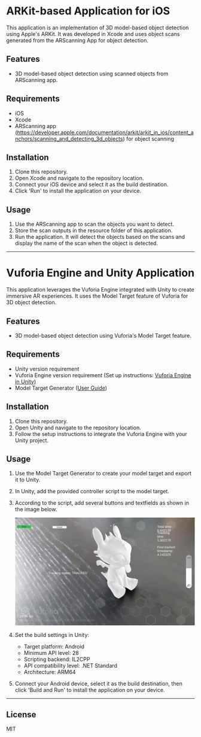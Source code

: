 # ARKit-based Application for iOS 

This application is an implementation of 3D model-based object detection using Apple's ARKit. It was developed in Xcode and uses object scans generated from the ARScanning App for object detection.

## Features

- 3D model-based object detection using scanned objects from ARScanning app.

## Requirements

- iOS
- Xcode
- ARScanning app (https://developer.apple.com/documentation/arkit/arkit_in_ios/content_anchors/scanning_and_detecting_3d_objects) for object scanning

## Installation

1. Clone this repository.
2. Open Xcode and navigate to the repository location.
3. Connect your iOS device and select it as the build destination.
4. Click 'Run' to install the application on your device.

## Usage

1. Use the ARScanning app to scan the objects you want to detect. 
2. Store the scan outputs in the resource folder of this application. 
3. Run the application. It will detect the objects based on the scans and display the name of the scan when the object is detected.

---



# Vuforia Engine and Unity Application

This application leverages the Vuforia Engine integrated with Unity to create immersive AR experiences. It uses the Model Target feature of Vuforia for 3D object detection.

## Features

- 3D model-based object detection using Vuforia's Model Target feature.

## Requirements

- Unity version requirement
- Vuforia Engine version requirement (Set up instructions: [Vuforia Engine in Unity](https://library.vuforia.com/getting-started/getting-started-vuforia-engine-unity))
- Model Target Generator ([User Guide](https://library.vuforia.com/objects/model-target-generator-user-guide))

## Installation

1. Clone this repository.
2. Open Unity and navigate to the repository location.
3. Follow the setup instructions to integrate the Vuforia Engine with your Unity project.

## Usage

1. Use the Model Target Generator to create your model target and export it to Unity.
2. In Unity, add the provided controller script to the model target.
3. According to the script, add several buttons and textfields as shown in the image below.
   
   ![UI Vuforia](ui_vuforia.jpg)
   
4. Set the build settings in Unity:
    - Target platform: Android
    - Minimum API level: 28
    - Scripting backend: IL2CPP
    - API compatibility level: .NET Standard
    - Architecture: ARM64
5. Connect your Android device, select it as the build destination, then click 'Build and Run' to install the application on your device.

---



## License

MIT



